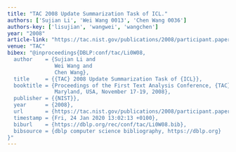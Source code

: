 ```yaml
---
title: "TAC 2008 Update Summarization Task of ICL."
authors: ['Sujian Li', 'Wei Wang 0013', 'Chen Wang 0036']
authors-key: ['lisujian', 'wangwei', 'wangchen']
year: "2008"
article-link: "https://tac.nist.gov/publications/2008/participant.papers/ICL08.proceedings.pdf"
venue: "TAC"
bibex: "@inproceedings{DBLP:conf/tac/Li0W08,
  author    = {Sujian Li and
               Wei Wang and
               Chen Wang},
  title     = {{TAC} 2008 Update Summarization Task of {ICL}},
  booktitle = {Proceedings of the First Text Analysis Conference, {TAC} 2008, Gaithersburg,
               Maryland, USA, November 17-19, 2008},
  publisher = {{NIST}},
  year      = {2008},
  url       = {https://tac.nist.gov/publications/2008/participant.papers/ICL08.proceedings.pdf},
  timestamp = {Fri, 24 Jan 2020 13:02:13 +0100},
  biburl    = {https://dblp.org/rec/conf/tac/Li0W08.bib},
  bibsource = {dblp computer science bibliography, https://dblp.org}
}"
---
```

